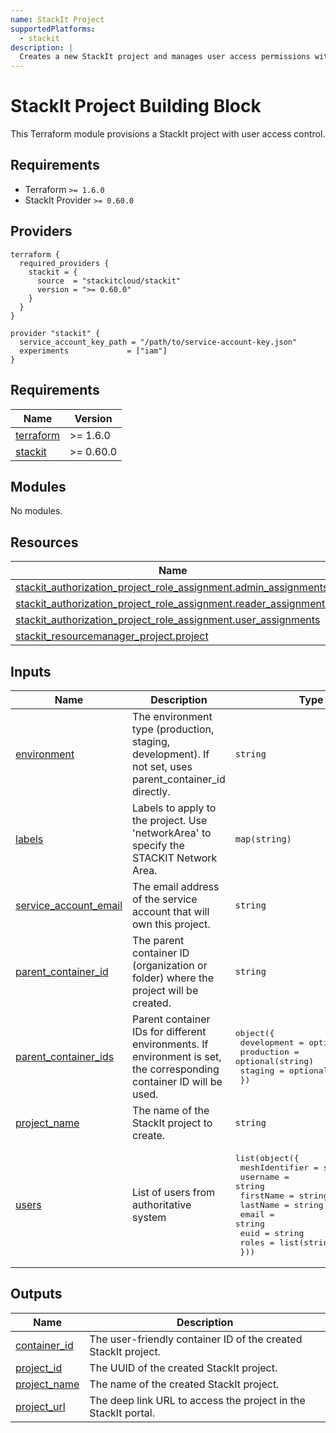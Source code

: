```yaml
---
name: StackIt Project
supportedPlatforms:
  - stackit
description: |
  Creates a new StackIt project and manages user access permissions with role-based access control.
---
```


# StackIt Project Building Block

This Terraform module provisions a StackIt project with user access control.

## Requirements

- Terraform `>= 1.6.0`
- StackIt Provider `>= 0.60.0`

## Providers

```hcl
terraform {
  required_providers {
    stackit = {
      source  = "stackitcloud/stackit"
      version = ">= 0.60.0"
    }
  }
}

provider "stackit" {
  service_account_key_path = "/path/to/service-account-key.json"
  experiments             = ["iam"]
}
```

<!-- BEGIN_TF_DOCS -->
## Requirements

| Name | Version |
|------|---------|
| <a name="requirement_terraform"></a> [terraform](#requirement\_terraform) | >= 1.6.0 |
| <a name="requirement_stackit"></a> [stackit](#requirement\_stackit) | >= 0.60.0 |

## Modules

No modules.

## Resources

| Name | Type |
|------|------|
| [stackit_authorization_project_role_assignment.admin_assignments](https://registry.terraform.io/providers/stackitcloud/stackit/latest/docs/resources/authorization_project_role_assignment) | resource |
| [stackit_authorization_project_role_assignment.reader_assignments](https://registry.terraform.io/providers/stackitcloud/stackit/latest/docs/resources/authorization_project_role_assignment) | resource |
| [stackit_authorization_project_role_assignment.user_assignments](https://registry.terraform.io/providers/stackitcloud/stackit/latest/docs/resources/authorization_project_role_assignment) | resource |
| [stackit_resourcemanager_project.project](https://registry.terraform.io/providers/stackitcloud/stackit/latest/docs/resources/resourcemanager_project) | resource |

## Inputs

| Name | Description | Type | Default | Required |
|------|-------------|------|---------|:--------:|
| <a name="input_environment"></a> [environment](#input\_environment) | The environment type (production, staging, development). If not set, uses parent\_container\_id directly. | `string` | `null` | no |
| <a name="input_labels"></a> [labels](#input\_labels) | Labels to apply to the project. Use 'networkArea' to specify the STACKIT Network Area. | `map(string)` | `{}` | no |
| <a name="input_service_account_email"></a> [service\_account\_email](#input\_service\_account\_email) | The email address of the service account that will own this project. | `string` | n/a | yes |
| <a name="input_parent_container_id"></a> [parent\_container\_id](#input\_parent\_container\_id) | The parent container ID (organization or folder) where the project will be created. | `string` | n/a | yes |
| <a name="input_parent_container_ids"></a> [parent\_container\_ids](#input\_parent\_container\_ids) | Parent container IDs for different environments. If environment is set, the corresponding container ID will be used. | <pre>object({<br>    development = optional(string)<br>    production  = optional(string)<br>    staging     = optional(string)<br>  })</pre> | `{}` | no |
| <a name="input_project_name"></a> [project\_name](#input\_project\_name) | The name of the StackIt project to create. | `string` | n/a | yes |
| <a name="input_users"></a> [users](#input\_users) | List of users from authoritative system | <pre>list(object({<br>    meshIdentifier = string<br>    username       = string<br>    firstName      = string<br>    lastName       = string<br>    email          = string<br>    euid           = string<br>    roles          = list(string)<br>  }))</pre> | `[]` | no |

## Outputs

| Name | Description |
|------|-------------|
| <a name="output_container_id"></a> [container\_id](#output\_container\_id) | The user-friendly container ID of the created StackIt project. |
| <a name="output_project_id"></a> [project\_id](#output\_project\_id) | The UUID of the created StackIt project. |
| <a name="output_project_name"></a> [project\_name](#output\_project\_name) | The name of the created StackIt project. |
| <a name="output_project_url"></a> [project\_url](#output\_project\_url) | The deep link URL to access the project in the StackIt portal. |
<!-- END_TF_DOCS -->